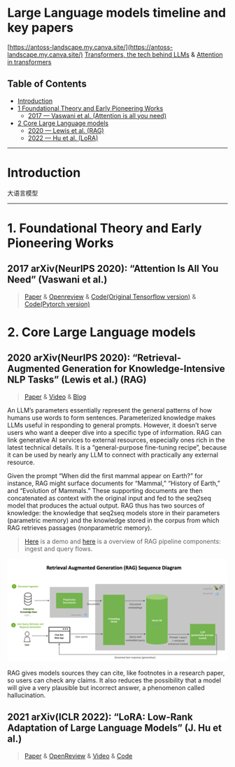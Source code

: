 # Large Language models timeline and key papers
[https://antoss-landscape.my.canva.site/](https://antoss-landscape.my.canva.site/)
[Transformers, the tech behind LLMs](https://www.youtube.com/watch?v=wjZofJX0v4M) & [Attention in transformers](https://www.youtube.com/watch?v=eMlx5fFNoYc)

## Table of Contents
* [Introduction](#introduction)
* [1 Foundational Theory and Early Pioneering Works](#1-foundational-theory-and-early-pioneering-works)
  * [2017 — Vaswani et al. (Attention is all you need)](#2017—vaswani-et-al-attention-is-all-you-need)
* [2 Core Large Language models](#2-core-large-language-models)
  * [2020 — Lewis et al. (RAG)](#2020—lewis-et-al-RAG)
  * [2022 — Hu et al. (LoRA)](#2022—Hu-et-al-LoRA)
  
---
  
<a id="introduction"></a>

# Introduction
大语言模型

---

<a id="1-foundational-theory-and-early-pioneering-works"></a>
# 1. Foundational Theory and Early Pioneering Works

<a id="2017—vaswani-et-al-attention-is-all-you-need"></a>
## **2017 arXiv(NeurIPS 2020): “Attention Is All You Need” (Vaswani et al.)**

> [Paper](https://arxiv.org/abs/1706.03762) & [Openreview](https://proceedings.neurips.cc/paper_files/paper/2017/file/3f5ee243547dee91fbd053c1c4a845aa-Reviews.html) & [Code(Original Tensorflow version)](https://github.com/tensorflow/tensor2tensor/blob/master/tensor2tensor/models/transformer.py) & [Code(Pytorch version)](https://github.com/jadore801120/attention-is-all-you-need-pytorch)


<a id="2-core-large-language-models"></a>
# 2. Core Large Language models

<a id="2020—lewis-et-al-RAG"></a>
## **2020 arXiv(NeurIPS 2020): “Retrieval-Augmented Generation for Knowledge-Intensive NLP Tasks” (Lewis et al.)** (RAG)

> [Paper](https://arxiv.org/abs/2005.11401) & [Video](https://www.youtube.com/watch?v=JGpmQvlYRdU) & [Blog](https://ai.meta.com/blog/retrieval-augmented-generation-streamlining-the-creation-of-intelligent-natural-language-processing-models/)
  
An LLM’s parameters essentially represent the general patterns of how humans use words to form sentences. Parameterized knowledge makes LLMs useful in responding to general prompts. However, it doesn’t serve users who want a deeper dive into a specific type of information. RAG can link generative AI services to external resources, especially ones rich in the latest technical details. It is a “general-purpose fine-tuning recipe”, because it can be used by nearly any LLM to connect with practically any external resource.

Given the prompt “When did the first mammal appear on Earth?” for instance, RAG might surface documents for “Mammal,” “History of Earth,” and “Evolution of Mammals.” These supporting documents are then concatenated as context with the original input and fed to the seq2seq model that produces the actual output. RAG thus has two sources of knowledge: the knowledge that seq2seq models store in their parameters (parametric memory) and the knowledge stored in the corpus from which RAG retrieves passages (nonparametric memory).

> [Here](https://video-lhr6-2.xx.fbcdn.net/o1/v/t2/f2/m69/AQNwycrlbizagrgj0JHtQnpQh_TG8YyE91LMk9pTlC8_Dt2U-S_tEi_joU9-uE6mw8JtChnUTPhpjcWIOtJUEf7r.mp4?strext=1&_nc_cat=104&_nc_sid=8bf8fe&_nc_ht=video-lhr6-2.xx.fbcdn.net&_nc_ohc=VSsV-5RWr28Q7kNvwEj-Cwt&efg=eyJ2ZW5jb2RlX3RhZyI6Inhwdl9wcm9ncmVzc2l2ZS5GQUNFQk9PSy4uQzMuNjQwLnN2ZV9zZCIsInhwdl9hc3NldF9pZCI6MzE2NTUxNjI3OTIwMjAwLCJhc3NldF9hZ2VfZGF5cyI6MTc4MCwidmlfdXNlY2FzZV9pZCI6MTAxMjgsImR1cmF0aW9uX3MiOjM0LCJ1cmxnZW5fc291cmNlIjoid3d3In0%3D&ccb=17-1&_nc_gid=iT6hU-9MhFEYf5KXPjxQhQ&_nc_zt=28&oh=00_AfUM-TyCD0GjjBOGYCjFY_5JD2QsO9ikZAlsnkNdSJ9dNw&oe=689DF056&bitrate=29198&tag=sve_sd) is a demo and [here](https://developer.nvidia.com/blog/rag-101-demystifying-retrieval-augmented-generation-pipelines/) is a overview of RAG pipeline components: ingest and query flows.

![Figure 1. RAG pipeline.](./assets/figure18.png)
  
RAG gives models sources they can cite, like footnotes in a research paper, so users can check any claims. It also reduces the possibility that a model will give a very plausible but incorrect answer, a phenomenon called hallucination.

<a id="2022—Hu-et-al-LoRA"></a>
## **2021 arXiv(ICLR 2022): “LoRA: Low-Rank Adaptation of Large Language Models” (J. Hu et al.)**

> [Paper](https://arxiv.org/abs/2106.09685) & [OpenReview](https://openreview.net/forum?id=nZeVKeeFYf9) & [Video](https://www.youtube.com/watch?v=DhRoTONcyZE) & [Code](https://github.com/microsoft/LoRA)
